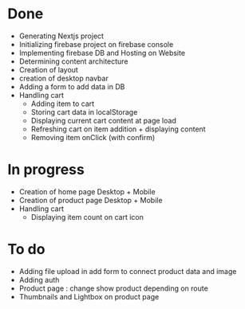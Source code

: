 # Done
- Generating Nextjs project
- Initializing firebase project on firebase console
- Implementing firebase DB and Hosting on Website
- Determining content architecture
- Creation of layout
- creation of desktop navbar
- Adding a form to add data in DB
- Handling cart
    - Adding item to cart
    - Storing cart data in localStorage
    - Displaying current cart content at page load
    - Refreshing cart on item addition + displaying content
    - Removing item onClick (with confirm)


# In progress
- Creation of home page Desktop + Mobile
- Creation of product page Desktop + Mobile
- Handling cart
    - Displaying item count on cart icon

# To do
- Adding file upload in add form to connect product data and image
- Adding auth
- Product page : change show product depending on route
- Thumbnails and Lightbox on product page